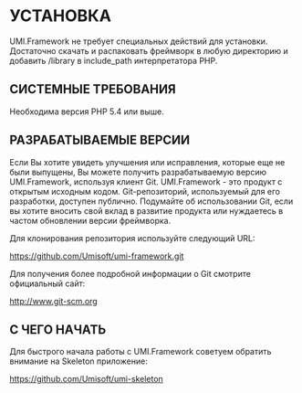 # УСТАНОВКА

UMI.Framework не требует специальных действий для установки. Достаточно
скачать и распаковать фреймворк в любую директорию и добавить /library
в include_path интерпретатора PHP.

## СИСТЕМНЫЕ ТРЕБОВАНИЯ

Необходима версия PHP 5.4 или выше.

## РАЗРАБАТЫВАЕМЫЕ ВЕРСИИ

Если Вы хотите увидеть улучшения или исправления, которые еще не были выпущены,
Вы можете получить разрабатываемую версию UMI.Framework, используя клиент Git.
UMI.Framework - это продукт с открытым исходным кодом. Git-репозиторий, используемый для его разработки, доступен публично.
Подумайте об использовании Git, если вы хотите вносить свой вклад в развитие продукта
или нуждаетесь в частом обновлении версии фреймворка.

Для клонирования репозитория используйте следующий URL:

https://github.com/Umisoft/umi-framework.git

Для получения более подробной информации о Git смотрите официальный сайт:

http://www.git-scm.org

## С ЧЕГО НАЧАТЬ

Для быстрого начала работы с UMI.Framework советуем обратить внимание на
Skeleton приложение:

https://github.com/Umisoft/umi-skeleton
